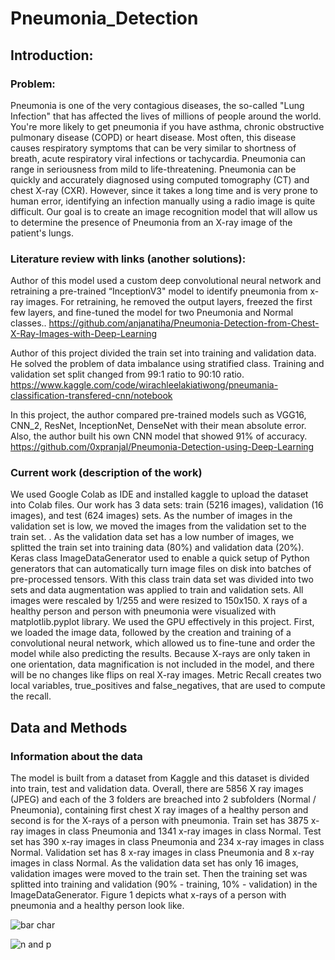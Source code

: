 # Pneumonia_Detection

## Introduction:
### Problem:
Pneumonia is one of the very contagious diseases, the so-called "Lung Infection" that has affected the lives of millions of people around the world. You're more likely to get pneumonia if you have asthma, chronic obstructive pulmonary disease (COPD) or heart disease. Most often, this disease causes respiratory symptoms that can be very similar to shortness of breath, acute respiratory viral infections or tachycardia. Pneumonia can range in seriousness from mild to life-threatening. Pneumonia can be quickly and accurately diagnosed using computed tomography (CT) and chest X-ray (CXR). However, since it takes a long time and is very prone to human error, identifying an infection manually using a radio image is quite difficult. Our goal is to create an image recognition model that will allow us to determine the presence of Pneumonia from an X-ray image of the patient's lungs. 

### Literature review with links (another solutions):
Author of this model used a custom deep convolutional neural network and retraining a pre-trained “InceptionV3" model to identify pneumonia from x-ray images. For retraining, he removed the output layers, freezed the first few layers, and fine-tuned the model for two Pneumonia and Normal classes..
https://github.com/anjanatiha/Pneumonia-Detection-from-Chest-X-Ray-Images-with-Deep-Learning

Author of this project divided the train set into training and validation data. He solved the problem of data imbalance using stratified class. Training and validation set split changed from 99:1 ratio to 90:10 ratio.
https://www.kaggle.com/code/wirachleelakiatiwong/pneumania-classification-transfered-cnn/notebook

In this project, the author compared pre-trained models such as VGG16, CNN_2, ResNet, InceptionNet, DenseNet  with their mean absolute error. Also, the author built his own CNN model that showed 91% of accuracy.
https://github.com/0xpranjal/Pneumonia-Detection-using-Deep-Learning

### Current work (description of the work) 
We used Google Colab as IDE and installed kaggle to upload the dataset into Colab files. Our work has 3 data sets: train (5216 images), validation (16 images), and test (624 images) sets. As the number of images in the validation set is low, we moved the images from the validation set to the train set. . As the validation data set has a low number of images, we splitted the train set into training data (80%) and validation data (20%). 
Keras class ImageDataGenerator used to enable a quick setup of Python generators that can automatically turn image files on disk into batches of pre-processed tensors. With this class train data set was divided into two sets and data augmentation was applied to train and validation sets. All images were rescaled by 1/255 and  were resized  to 150x150. X rays of a healthy person and person with pneumonia were visualized with matplotlib.pyplot library.
We used the GPU effectively in this project. First, we loaded the image data, followed by the creation and training of a convolutional neural network, which allowed us to fine-tune and order the model while also predicting the results. Because X-rays are only taken in one orientation, data magnification is not included in the model, and there will be no changes like flips on real X-ray images. Metric Recall creates two local variables, true_positives and false_negatives, that are used to compute the recall. 

## Data and Methods 
### Information about the data 
The model is built from a dataset from Kaggle and this dataset is divided into train, test and validation data. Overall, there are 5856 X ray images (JPEG) and each of the 3 folders are breached into 2 subfolders (Normal / Pneumonia), containing first chest X ray images of a healthy person and second is for the X-rays of a person with  pneumonia. Train set has 3875 x-ray images in class Pneumonia and 1341 x-ray images in class Normal. Test set has 390 x-ray images in class Pneumonia and 234 x-ray images in class Normal. Validation set has 8 x-ray images in class Pneumonia and 8 x-ray images in class Normal. As the validation data set has only 16 images,  validation images were moved to the train set. Then the training set was splitted into training and validation (90% - training, 10% - validation) in the ImageDataGenerator. Figure 1 depicts what x-rays of a person with pneumonia and a healthy person look like.


![bar char](https://user-images.githubusercontent.com/124452311/219938830-02ba38ba-d18e-4fdc-a344-527ac6d8cc14.png)




![n and p](https://user-images.githubusercontent.com/124452311/219939041-f848df48-4505-4d5a-bea0-94f5cb245545.png)
